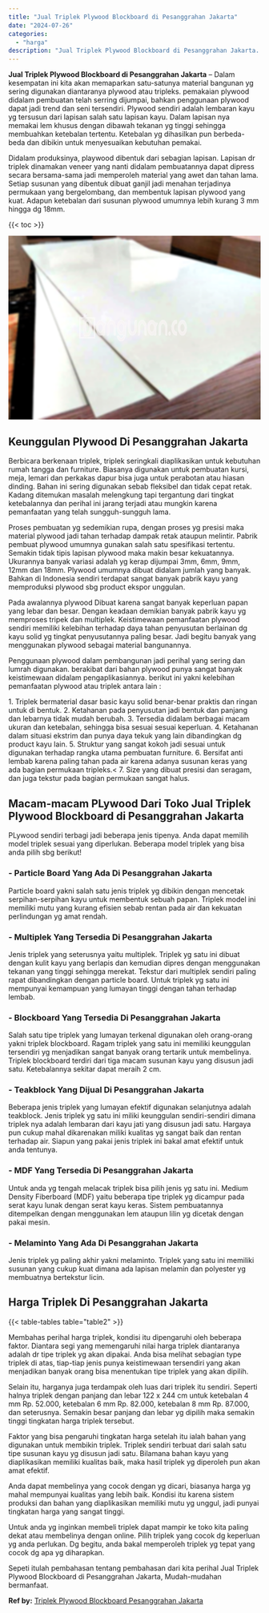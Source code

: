 ```yaml
---
title: "Jual Triplek Plywood Blockboard di Pesanggrahan Jakarta"
date: "2024-07-26"
categories: 
  - "harga"
description: "Jual Triplek Plywood Blockboard di Pesanggrahan Jakarta. Sepeti itulah pembahasan tentang pembahasan dari kita perihal Jual Triplek Plywood Blockboard di Pes..."
---
```


**Jual Triplek Plywood Blockboard di Pesanggrahan Jakarta** – Dalam kesempatan ini kita akan memaparkan satu-satunya material bangunan yg sering digunakan diantaranya plywood atau tripleks. pemakaian plywood didalam pembuatan telah serring dijumpai, bahkan penggunaan plywood dapat jadi trend dan seni tersendiri. Plywood sendiri adalah lembaran kayu yg tersusun dari lapisan salah satu lapisan kayu. Dalam lapisan nya memakai lem khusus dengan dibawah tekanan yg tinggi sehingga membuahkan ketebalan tertentu. Ketebalan yg dihasilkan pun berbeda-beda dan dibikin untuk menyesuaikan kebutuhan pemakai.

Didalam produksinya, playwood dibentuk dari sebagian lapisan. Lapisan dr triplek dinamakan veneer yang nanti didalam pembuatannya dapat dipress secara bersama-sama jadi memperoleh material yang awet dan tahan lama. Setiap susunan yang dibentuk dibuat ganjil jadi menahan terjadinya permukaan yang bergelombang, dan membentuk lapisan plywood yang kuat. Adapun ketebalan dari susunan plywood umumnya lebih kurang 3 mm hingga dg 18mm.

{{< toc >}}

![Jual Triplek Plywood Blockboard di Pesanggrahan Jakarta](/images/jual-triplek-murah-43.png)

## Keunggulan Plywood Di Pesanggrahan Jakarta

Berbicara berkenaan triplek, triplek seringkali diaplikasikan untuk kebutuhan rumah tangga dan furniture. Biasanya digunakan untuk pembuatan kursi, meja, lemari dan perkakas dapur bisa juga untuk perabotan atau hiasan dinding. Bahan ini sering digunakan sebab fleksibel dan tidak cepat retak. Kadang ditemukan masalah melengkung tapi tergantung dari tingkat ketebalannya dan perihal ini jarang terjadi atau mungkin karena pemanfaatan yang telah sungguh-sungguh lama.

Proses pembuatan yg sedemikian rupa, dengan proses yg presisi maka material plywood jadi tahan terhadap dampak retak ataupun melintir. Pabrik pembuat plywood umumnya gunakan salah satu spesifikasi tertentu. Semakin tidak tipis lapisan plywood maka makin besar kekuatannya. Ukurannya banyak variasi adalah yg kerap dijumpai 3mm, 6mm, 9mm, 12mm dan 18mm. Plywood umumnya dibuat didalam jumlah yang banyak. Bahkan di Indonesia sendiri terdapat sangat banyak pabrik kayu yang memproduksi plywood sbg product ekspor unggulan.

Pada awalannya plywood Dibuat karena sangat banyak keperluan papan yang lebar dan besar. Dengan keadaan demikian banyak pabrik kayu yg memproses tripek dan multiplek. Keistimewaan pemanfaatan plywood sendiri memiliki kelebihan terhadap daya tahan penyusutan berlainan dg kayu solid yg tingkat penyusutannya paling besar. Jadi begitu banyak yang menggunakan plywood sebagai material bangunannya.

Penggunaan plywood dalam pembangunan jadi perihal yang sering dan lumrah digunakan. berakibat dari bahan plywood punya sangat banyak keistimewaan didalam pengaplikasiannya. berikut ini yakni kelebihan pemanfaatan plywood atau triplek antara lain :

1\. Triplek bermaterial dasar basic kayu solid benar-benar praktis dan ringan untuk di bentuk. 2. Ketahanan pada penyusutan jadi bentuk dan panjang dan lebarnya tidak mudah berubah. 3. Tersedia didalam berbagai macam ukuran dan ketebalan, sehingga bisa sesuai sesuai keperluan. 4. Ketahanan dalam situasi ekstrim dan punya daya tekuk yang lain dibandingkan dg product kayu lain. 5. Struktur yang sangat kokoh jadi sesuai untuk digunakan terhadap rangka utama pembuatan furniture. 6. Bersifat anti lembab karena paling tahan pada air karena adanya susunan keras yang ada bagian permukaan tripleks.< 7. Size yang dibuat presisi dan seragam, dan juga tekstur pada bagian permukaan sangat halus.

## Macam-macam PLywood Dari Toko Jual Triplek Plywood Blockboard di Pesanggrahan Jakarta

PLywood sendiri terbagi jadi beberapa jenis tipenya. Anda dapat memilih model triplek sesuai yang diperlukan. Beberapa model triplek yang bisa anda pilih sbg berikut!

### \- Particle Board Yang Ada Di Pesanggrahan Jakarta

Particle board yakni salah satu jenis triplek yg dibikin dengan mencetak serpihan-serpihan kayu untuk membentuk sebuah papan. Triplek model ini memiliki mutu yang kurang efisien sebab rentan pada air dan kekuatan perlindungan yg amat rendah.

### \- Multiplek Yang Tersedia Di Pesanggrahan Jakarta

Jenis triplek yang seterusnya yaitu multiplek. Triplek yg satu ini dibuat dengan kulit kayu yang berlapis dan kemudian dipres dengan menggunakan tekanan yang tinggi sehingga merekat. Tekstur dari multiplek sendiri paling rapat dibandingkan dengan particle board. Untuk triplek yg satu ini mempunyai kemampuan yang lumayan tinggi dengan tahan terhadap lembab.

### \- Blockboard Yang Tersedia Di Pesanggrahan Jakarta

Salah satu tipe triplek yang lumayan terkenal digunakan oleh orang-orang yakni triplek blockboard. Ragam triplek yang satu ini memiliki keunggulan tersendiri yg menjadikan sangat banyak orang tertarik untuk membelinya. Triplek blockboard terdiri dari tiga macam susunan kayu yang disusun jadi satu. Ketebalannya sekitar dapat meraih 2 cm.

### \- Teakblock Yang Dijual Di Pesanggrahan Jakarta

Beberapa jenis triplek yang lumayan efektif digunakan selanjutnya adalah teakblock. Jenis triplek yg satu ini miliki keunggulan sendiri-sendiri dimana triplek nya adalah lembaran dari kayu jati yang disusun jadi satu. Hargaya pun cukup mahal dikarenakan miliki kualitas yg sangat baik dan rentan terhadap air. Siapun yang pakai jenis triplek ini bakal amat efektif untuk anda tentunya.

### \- MDF Yang Tersedia Di Pesanggrahan Jakarta

Untuk anda yg tengah melacak triplek bisa pilih jenis yg satu ini. Medium Density Fiberboard (MDF) yaitu beberapa tipe triplek yg dicampur pada serat kayu lunak dengan serat kayu keras. Sistem pembuatannya ditempelkan dengan menggunakan lem ataupun lilin yg dicetak dengan pakai mesin.

### \- Melaminto Yang Ada Di Pesanggrahan Jakarta

Jenis triplek yg paling akhir yakni melaminto. Triplek yang satu ini memiliki susunan yang cukup kuat dimana ada lapisan melamin dan polyester yg membuatnya bertekstur licin.

## Harga Triplek Di Pesanggrahan Jakarta

{{< table-tables table="table2" >}}

Membahas perihal harga triplek, kondisi itu dipengaruhi oleh beberapa faktor. Diantara segi yang memengaruhi nilai harga triplek diantaranya adalah dr tipe triplek yg akan dipakai. Anda bisa melihat sebagian type triplek di atas, tiap-tiap jenis punya keistimewaan tersendiri yang akan menjadikan banyak orang bisa menentukan tipe triplek yang akan dipilih.

Selain itu, harganya juga terdampak oleh luas dari triplek itu sendiri. Seperti halnya triplek dengan panjang dan lebar 122 x 244 cm untuk ketebalan 4 mm Rp. 52.000, ketebalan 6 mm Rp. 82.000, ketebalan 8 mm Rp. 87.000, dan seterusnya. Semakin besar panjang dan lebar yg dipilih maka semakin tinggi tingkatan harga triplek tersebut.

Faktor yang bisa pengaruhi tingkatan harga setelah itu ialah bahan yang digunakan untuk membikin triplek. Triplek sendiri terbuat dari salah satu tipe susunan kayu yg disusun jadi satu. Bilamana bahan kayu yang diaplikasikan memiliki kualitas baik, maka hasil triplek yg diperoleh pun akan amat efektif.

Anda dapat membelinya yang cocok dengan yg dicari, biasanya harga yg mahal mempunyai kualitas yang lebih baik. Kondisi itu karena sistem produksi dan bahan yang diaplikasikan memiliki mutu yg unggul, jadi punyai tingkatan harga yang sangat tinggi.

Untuk anda yg inginkan membeli triplek dapat mampir ke toko kita paling dekat atau membelinya dengan online. Pilih triplek yang cocok dg keperluan yg anda perlukan. Dg begitu, anda bakal memperoleh triplek yg tepat yang cocok dg apa yg diharapkan.

Sepeti itulah pembahasan tentang pembahasan dari kita perihal Jual Triplek Plywood Blockboard di Pesanggrahan Jakarta, Mudah-mudahan bermanfaat.

**Ref by:** [Triplek Plywood Blockboard Pesanggrahan Jakarta](https://id.wikipedia.org/wiki/Triplek)
